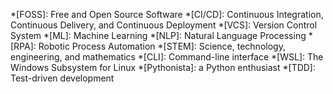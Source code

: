 *[FOSS]: Free and Open Source Software
*[CI/CD]: Continuous Integration, Continuous Delivery, and Continuous Deployment
*[VCS]: Version Control System
*[ML]: Machine Learning
*[NLP]: Natural Language Processing
*[RPA]: Robotic Process Automation
*[STEM]: Science, technology, engineering, and mathematics
*[CLI]: Command-line interface
*[WSL]: The Windows Subsystem for Linux
*[Pythonista]: a Python enthusiast
*[TDD]: Test-driven development
